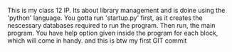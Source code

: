 This is my class 12 IP. Its about library management and is doine using the 'python' language. You gotta run 'startup.py' first, as it creates the nescessary databases required to run the program.
Then run, the main program. You have help option given inside the program for each block, which will come in handy. and this is btw my first GIT commit

